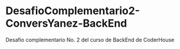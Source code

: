 # DesafioComplementario2-ConversYanez-BackEnd
Desafio complementario No. 2 del curso de BackEnd de CoderHouse 
